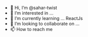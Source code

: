 - 👋 Hi, I’m @sahar-twist
- 👀 I’m interested in ...
- 🌱 I’m currently learning ... ReactJs 
- 💞️ I’m looking to collaborate on ...
- 📫 How to reach me 

<!---
sahar-twist/sahar-twist is a ✨ special ✨ repository because its `README.md` (this file) appears on your GitHub profile.
You can click the Preview link to take a look at your changes.
--->
